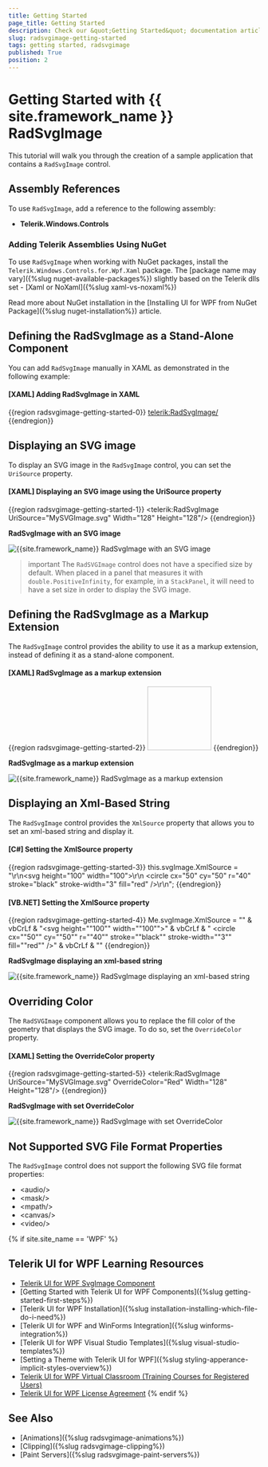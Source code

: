 ```yaml
---
title: Getting Started
page_title: Getting Started
description: Check our &quot;Getting Started&quot; documentation article for the RadSvgImage control.
slug: radsvgimage-getting-started
tags: getting started, radsvgimage
published: True
position: 2
---
```


# Getting Started with {{ site.framework_name }} RadSvgImage

This tutorial will walk you through the creation of a sample application that contains a `RadSvgImage` control.

## Assembly References

To use `RadSvgImage`, add a reference to the following assembly:

* __Telerik.Windows.Controls__

### Adding Telerik Assemblies Using NuGet

To use `RadSvgImage` when working with NuGet packages, install the `Telerik.Windows.Controls.for.Wpf.Xaml` package. The [package name may vary]({%slug nuget-available-packages%}) slightly based on the Telerik dlls set - [Xaml or NoXaml]({%slug xaml-vs-noxaml%})

Read more about NuGet installation in the [Installing UI for WPF from NuGet Package]({%slug nuget-installation%}) article.

## Defining the RadSvgImage as a Stand-Alone Component

You can add `RadSvgImage` manually in XAML as demonstrated in the following example:

#### __[XAML] Adding RadSvgImage in XAML__
{{region radsvgimage-getting-started-0}}
    <telerik:RadSvgImage/>
{{endregion}}

## Displaying an SVG image

To display an SVG image in the `RadSvgImage` control, you can set the `UriSource` property.

#### __[XAML] Displaying an SVG image using the UriSource property__
{{region radsvgimage-getting-started-1}}
    <telerik:RadSvgImage UriSource="MySVGImage.svg"
                         Width="128"
                         Height="128"/>
{{endregion}}

__RadSvgImage with an SVG image__

![{{site.framework_name}} RadSvgImage with an SVG image](images/radsvgimage-getting-started-0.png)

>important Тhe `RadSVGImage` control does not have a specified size by default. When placed in a panel that measures it with `double.PositiveInfinity`, for example, in a `StackPanel`, it will need to have a set size in order to display the SVG image.

## Defining the RadSvgImage as a Markup Extension

The `RadSvgImage` control provides the ability to use it as a markup extension, instead of defining it as a stand-alone component.

#### __[XAML] RadSvgImage as a markup extension__
{{region radsvgimage-getting-started-2}}
    <Image Source="{telerik:RadSvgImageSource Source='MySVGImage.svg'}"
           Width="128"
           Height="128"/>
{{endregion}}

__RadSvgImage as a markup extension__

![{{site.framework_name}} RadSvgImage as a markup extension](images/radsvgimage-getting-started-0.png)

## Displaying an Xml-Based String

The `RadSvgImage` control provides the `XmlSource` property that allows you to set an xml-based string and display it.

#### __[C#] Setting the XmlSource property__
{{region radsvgimage-getting-started-3}}
    this.svgImage.XmlSource = "<?xml version=\"1.0\" encoding=\"UTF-8\" standalone=\"no\"?>\r\n<svg height=\"100\" width=\"100\">\r\n  <circle cx=\"50\" cy=\"50\" r=\"40\" stroke=\"black\" stroke-width=\"3\" fill=\"red\" />\r\n</svg>";
{{endregion}}

#### __[VB.NET] Setting the XmlSource property__
{{region radsvgimage-getting-started-4}}
    Me.svgImage.XmlSource = "<?xml version=""1.0"" encoding=""UTF-8"" standalone=""no""?>" & vbCrLf & "<svg height=""100"" width=""100"">" & vbCrLf & "  <circle cx=""50"" cy=""50"" r=""40"" stroke=""black"" stroke-width=""3"" fill=""red"" />" & vbCrLf & "</svg>"
{{endregion}}

__RadSvgImage displaying an xml-based string__

![{{site.framework_name}} RadSvgImage displaying an xml-based string](images/radsvgimage-getting-started-1.png)

## Overriding Color

The `RadSVGImage` component allows you to replace the fill color of the geometry that displays the SVG image. To do so, set the `OverrideColor` property.

#### __[XAML] Setting the OverrideColor property__
{{region radsvgimage-getting-started-5}}
    <telerik:RadSvgImage UriSource="MySVGImage.svg"
                         OverrideColor="Red"
                         Width="128"
                         Height="128"/>
{{endregion}}

__RadSvgImage with set OverrideColor__

![{{site.framework_name}} RadSvgImage with set OverrideColor](images/radsvgimage-getting-started-2.png)

## Not Supported SVG File Format Properties

The `RadSvgImage` control does not support the following SVG file format properties:

* &lt;audio/&gt;
* &lt;mask/&gt;
* &lt;mpath/&gt;
* &lt;canvas/&gt;
* &lt;video/&gt;

{% if site.site_name == 'WPF' %}
## Telerik UI for WPF Learning Resources

* [Telerik UI for WPF SvgImage Component](https://www.telerik.com/products/wpf/svgimage.aspx)
* [Getting Started with Telerik UI for WPF Components]({%slug getting-started-first-steps%})
* [Telerik UI for WPF Installation]({%slug installation-installing-which-file-do-i-need%})
* [Telerik UI for WPF and WinForms Integration]({%slug winforms-integration%})
* [Telerik UI for WPF Visual Studio Templates]({%slug visual-studio-templates%})
* [Setting a Theme with Telerik UI for WPF]({%slug styling-apperance-implicit-styles-overview%})
* [Telerik UI for WPF Virtual Classroom (Training Courses for Registered Users)](https://learn.telerik.com/learn/course/external/view/elearning/16/telerik-ui-for-wpf) 
* [Telerik UI for WPF License Agreement](https://www.telerik.com/purchase/license-agreement/wpf-dlw-s)
{% endif %}

## See Also
* [Animations]({%slug radsvgimage-animations%})
* [Clipping]({%slug radsvgimage-clipping%})
* [Paint Servers]({%slug radsvgimage-paint-servers%})
